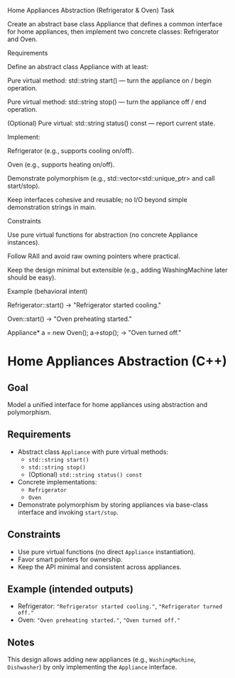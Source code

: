 Home Appliances Abstraction (Refrigerator & Oven)
Task

Create an abstract base class Appliance that defines a common interface for home appliances, then implement two concrete classes: Refrigerator and Oven.

Requirements

Define an abstract class Appliance with at least:

Pure virtual method: std::string start() — turn the appliance on / begin operation.

Pure virtual method: std::string stop() — turn the appliance off / end operation.

(Optional) Pure virtual: std::string status() const — report current state.

Implement:

Refrigerator (e.g., supports cooling on/off).

Oven (e.g., supports heating on/off).

Demonstrate polymorphism (e.g., std::vector<std::unique_ptr<Appliance>> and call start/stop).

Keep interfaces cohesive and reusable; no I/O beyond simple demonstration strings in main.

Constraints

Use pure virtual functions for abstraction (no concrete Appliance instances).

Follow RAII and avoid raw owning pointers where practical.

Keep the design minimal but extensible (e.g., adding WashingMachine later should be easy).

Example (behavioral intent)

Refrigerator::start() → "Refrigerator started cooling."

Oven::start() → "Oven preheating started."

Appliance* a = new Oven(); a->stop(); → "Oven turned off."

# Home Appliances Abstraction (C++)

## Goal
Model a unified interface for home appliances using abstraction and polymorphism.

## Requirements
- Abstract class `Appliance` with pure virtual methods:
  - `std::string start()`
  - `std::string stop()`
  - (Optional) `std::string status() const`
- Concrete implementations:
  - `Refrigerator`
  - `Oven`
- Demonstrate polymorphism by storing appliances via base-class interface and invoking `start/stop`.

## Constraints
- Use pure virtual functions (no direct `Appliance` instantiation).
- Favor smart pointers for ownership.
- Keep the API minimal and consistent across appliances.

## Example (intended outputs)
- Refrigerator: `"Refrigerator started cooling."`, `"Refrigerator turned off."`
- Oven: `"Oven preheating started."`, `"Oven turned off."`

## Notes
This design allows adding new appliances (e.g., `WashingMachine`, `Dishwasher`) by only implementing the `Appliance` interface.
